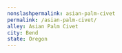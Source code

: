 ```yaml
---
﻿nonslashpermalink: asian-palm-civet
permalink: /asian-palm-civet/
alley: Asian Palm Civet
city: Bend
state: Oregon
---
```

